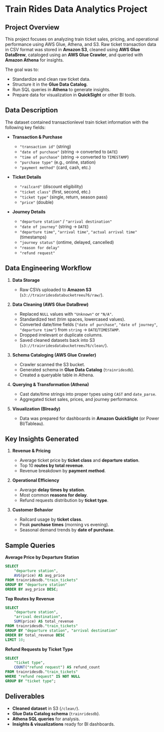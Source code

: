 # Train Rides Data Analytics Project

## Project Overview

This project focuses on analyzing train ticket sales, pricing, and operational performance using AWS Glue, Athena, and S3.
Raw ticket transaction data in CSV format was stored in **Amazon S3**, cleaned using **AWS Glue DataBrew**, cataloged using an **AWS Glue Crawler**, and queried with **Amazon Athena** for insights.

The goal was to:

* Standardize and clean raw ticket data.
* Structure it in the **Glue Data Catalog**.
* Run SQL queries in **Athena** to generate insights.
* Prepare data for visualization in **QuickSight** or other BI tools.



##  Data Description

The dataset contained transactionlevel train ticket information with the following key fields:

* **Transaction & Purchase**

  * `"transaction id"` (string)
  * `"date of purchase"` (string → converted to `DATE`)
  * `"time of purchase"` (string → converted to `TIMESTAMP`)
  * `"purchase type"` (e.g., online, station)
  * `"payment method"` (card, cash, etc.)

* **Ticket Details**

  * `"railcard"` (discount eligibility)
  * `"ticket class"` (first, second, etc.)
  * `"ticket type"` (single, return, season pass)
  * `"price"` (double)

* **Journey Details**

  * `"departure station"` / `"arrival destination"`
  * `"date of journey"` (string → `DATE`)
  * `"departure time"`, `"arrival time"`, `"actual arrival time"` (timestamps)
  * `"journey status"` (ontime, delayed, cancelled)
  * `"reason for delay"`
  * `"refund request"`



##  Data Engineering Workflow

1. **Data Storage**

   * Raw CSVs uploaded to **Amazon S3** (`s3://trainridesdatabucketreeu76/raw/`).

2. **Data Cleaning (AWS Glue DataBrew)**

   * Replaced `NULL` values with `"Unknown"` or `"N/A"`.
   * Standardized text (trim spaces, lowercased values).
   * Converted date/time fields (`"date of purchase"`, `"date of journey"`, `"departure time"`) from `string` → `DATE`/`TIMESTAMP`.
   * Dropped irrelevant or duplicate columns.
   * Saved cleaned datasets back into S3 (`s3://trainridesdatabucketreeu76/clean/`).

3. **Schema Cataloging (AWS Glue Crawler)**

   * Crawler scanned the S3 bucket.
   * Generated schema in **Glue Data Catalog** (`trainridesdb`).
   * Created a queryable table in Athena.

4. **Querying & Transformation (Athena)**

   * Cast date/time strings into proper types using `CAST` and `date_parse`.
   * Aggregated ticket sales, prices, and journey performance.

5. **Visualization (BIready)**

   * Data was prepared for dashboards in **Amazon QuickSight** (or Power BI/Tableau).



##  Key Insights Generated

1. **Revenue & Pricing**

   * Average ticket price by **ticket class** and **departure station**.
   * Top 10 **routes by total revenue**.
   * Revenue breakdown by **payment method**.

2. **Operational Efficiency**

   * Average **delay times by station**.
   * Most common **reasons for delay**.
   * Refund requests distribution by **ticket type**.

3. **Customer Behavior**

   * Railcard usage by **ticket class**.
   * Peak **purchase times** (morning vs evening).
   * Seasonal demand trends by **date of purchase**.



##  Sample Queries

**Average Price by Departure Station**

```sql
SELECT
    "departure station",
    AVG(price) AS avg_price
FROM trainridesdb."train_tickets"
GROUP BY "departure station"
ORDER BY avg_price DESC;
```

**Top Routes by Revenue**

```sql
SELECT
    "departure station",
    "arrival destination",
    SUM(price) AS total_revenue
FROM trainridesdb."train_tickets"
GROUP BY "departure station", "arrival destination"
ORDER BY total_revenue DESC
LIMIT 10;
```

**Refund Requests by Ticket Type**

```sql
SELECT
    "ticket type",
    COUNT("refund request") AS refund_count
FROM trainridesdb."train_tickets"
WHERE "refund request" IS NOT NULL
GROUP BY "ticket type";
```



## Deliverables

* **Cleaned dataset** in S3 (`/clean/`).
* **Glue Data Catalog schema** (`trainridesdb`).
* **Athena SQL queries** for analysis.
* **Insights & visualizations** ready for BI dashboards.




